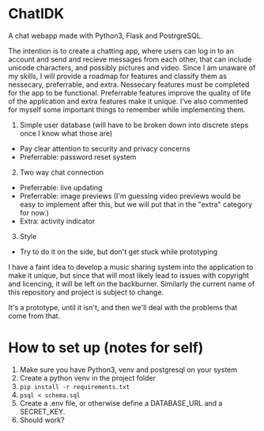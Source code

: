 # ChatIDK
A chat webapp made with Python3, Flask and PostrgreSQL.

The intention is to create a chatting app, where users can log in to an account and send and recieve messages from each other, that can include unicode characters, and possibly pictures and video.
Since I am unaware of my skills, I will provide a roadmap for features and classify them as nessecary, preferrable, and extra. Nessecary features must be completed for the app to be functional. 
Preferrable features improve the quality of life of the application and extra features make it unique. I've also commented for myself some important things to remember while implementing them.
1. Simple user database (will have to be broken down into discrete steps once I know what those are)
  - Pay clear attention to security and privacy concerns
  - Preferrable: password reset system
2. Two way chat connection
  - Preferrable: live updating
  - Preferrable: image previews (I'm guessing video previews would be easy to implement after this, but we will put that in the "extra" category for now.)
  - Extra: activity indicator
3. Style
  - Try to do it on the side, but don't get stuck while prototyping

I have a faint idea to develop a music sharing system into the application to make it unique, but since that will most likely lead to issues with copyright and licencing, it will be left on the backburner.
Similarly the current name of this repository and project is subject to change.

It's a prototype, until it isn't, and then we'll deal with the problems that come from that.

# How to set up (notes for self)
1. Make sure you have Python3, venv and postgresql on your system
2. Create a python venv in the project folder
3. ``` pip install -r requirements.txt ```
4. ``` psql < schema.sql ```
5. Create a .env file, or otherwise define a DATABASE_URL and a SECRET_KEY.
6. Should work?
